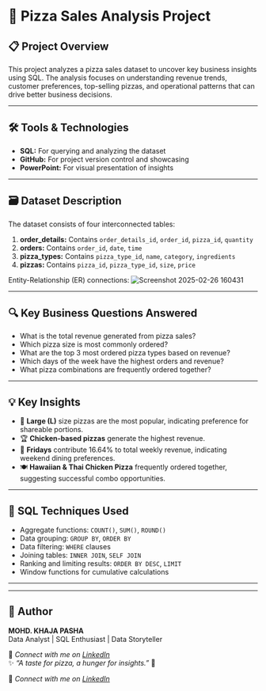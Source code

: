 # 🍕 Pizza Sales Analysis Project

## 📋 **Project Overview**
This project analyzes a pizza sales dataset to uncover key business insights using SQL. The analysis focuses on understanding revenue trends, customer preferences,
top-selling pizzas, and operational patterns that can drive better business decisions.

---

## 🛠️ **Tools & Technologies**
- **SQL:** For querying and analyzing the dataset
- **GitHub:** For project version control and showcasing
- **PowerPoint:** For visual presentation of insights

---

## 🗃️ **Dataset Description**
The dataset consists of four interconnected tables:

1. **order_details:** Contains `order_details_id`, `order_id`, `pizza_id`, `quantity`
2. **orders:** Contains `order_id`, `date`, `time`
3. **pizza_types:** Contains `pizza_type_id`, `name`, `category`, `ingredients`
4. **pizzas:** Contains `pizza_id`, `pizza_type_id`, `size`, `price`

Entity-Relationship (ER) connections:
![Screenshot 2025-02-26 160431](https://github.com/user-attachments/assets/aada4436-c3d2-48a5-9ef6-c749d7e38c64)


---

## 🔍 **Key Business Questions Answered**
- What is the total revenue generated from pizza sales?
- Which pizza size is most commonly ordered?
- What are the top 3 most ordered pizza types based on revenue?
- Which days of the week have the highest orders and revenue?
- What pizza combinations are frequently ordered together?

---

## 💡 **Key Insights**
- 🍕 **Large (L)** size pizzas are the most popular, indicating preference for shareable portions.
- 🏆 **Chicken-based pizzas** generate the highest revenue.
- 📅 **Fridays** contribute 16.64% to total weekly revenue, indicating weekend dining preferences.
- 🍽️ **Hawaiian & Thai Chicken Pizza** frequently ordered together, suggesting successful combo opportunities.

---

## 📝 **SQL Techniques Used**
- Aggregate functions: `COUNT()`, `SUM()`, `ROUND()`
- Data grouping: `GROUP BY`, `ORDER BY`
- Data filtering: `WHERE` clauses
- Joining tables: `INNER JOIN`, `SELF JOIN`
- Ranking and limiting results: `ORDER BY DESC`, `LIMIT`
- Window functions for cumulative calculations

---

---
## 🙌 **Author**
**MOHD. KHAJA PASHA**  
Data Analyst | SQL Enthusiast | Data Storyteller

🔗 *Connect with me on [LinkedIn](https://www.linkedin.com/)*  
✨ *“A taste for pizza, a hunger for insights.”* 🍕

🔗 *Connect with me on [LinkedIn](https://www.linkedin.com/in/mohd-khaja-pasha/)* 
